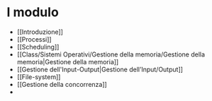 # I modulo
- [[Introduzione]]
- [[Processi]]
- [[Scheduling]]
- [[Class/Sistemi Operativi/Gestione della memoria/Gestione della memoria|Gestione della memoria]]
- [[Gestione dell'Input-Output|Gestione dell’Input/Output]]
- [[File-system]]
- [[Gestione della concorrenza]]
- 